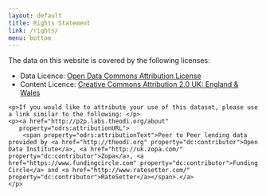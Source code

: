 ```yaml
---
layout: default
title: Rights Statement
link: /rights/
menu: bottom
---
```

<div typeof="odrs:RightsStatement" resource="/rights">
	<p>The data on this website is covered by the following licenses:</p>
    <ul>
        <li>Data Licence: <a href="http://opendatacommons.org/licenses/by/" 
                             property="odrs:dataLicense">Open Data Commons Attribution License</a>
        </li>
        <li>Content Licence: <a href="http://creativecommons.org/licenses/by/2.0/uk/" 
                                property="odrs:contentLicense">Creative Commons Attribution 2.0 UK: England &amp; Wales</a>
        </li>
    </ul>

    <p>If you would like to attribute your use of this dataset, please use a link similar to the following: </p>
    <p><a href="http://p2p.labs.theodi.org/about" 
       property="odrs:attributionURL">
        <span property="odrs:attributionText">Peer to Peer lending data provided by <a href="http://theodi.org" property="dc:contributor">Open Data Institute</a>, <a href="http://uk.zopa.com/" property="dc:contributor">Zopa</a>, <a href="https://www.fundingcircle.com" property="dc:contributor">Funding Circle</a> and <a href="http://www.ratesetter.com/" property="dc:contributor">RateSetter</a></span>.</a>
    </p>
</div>